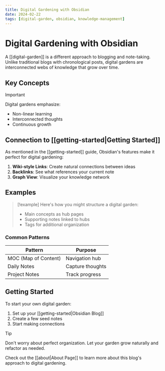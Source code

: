 ```yaml
---
title: Digital Gardening with Obsidian
date: 2024-02-22
tags: [digital-garden, obsidian, knowledge-management]
---
```


# Digital Gardening with Obsidian

A [[digital-garden]] is a different approach to blogging and note-taking. Unlike traditional blogs with chronological posts, digital gardens are interconnected webs of knowledge that grow over time.

## Key Concepts

> [!important]
> Digital gardens emphasize:
> - Non-linear learning
> - Interconnected thoughts
> - Continuous growth

## Connection to [[getting-started|Getting Started]]

As mentioned in the [[getting-started]] guide, Obsidian's features make it perfect for digital gardening:

1. **Wiki-style Links**: Create natural connections between ideas
2. **Backlinks**: See what references your current note
3. **Graph View**: Visualize your knowledge network

## Examples

> [!example]
> Here's how you might structure a digital garden:
> - Main concepts as hub pages
> - Supporting notes linked to hubs
> - Tags for additional organization

### Common Patterns

| Pattern | Purpose |
|---------|----------|
| MOC (Map of Content) | Navigation hub |
| Daily Notes | Capture thoughts |
| Project Notes | Track progress |

## Getting Started

To start your own digital garden:

1. Set up your [[getting-started|Obsidian Blog]]
2. Create a few seed notes
3. Start making connections

> [!tip]
> Don't worry about perfect organization. Let your garden grow naturally and refactor as needed.

Check out the [[about|About Page]] to learn more about this blog's approach to digital gardening.